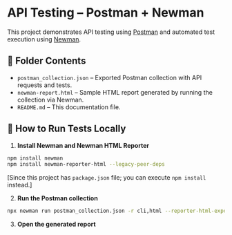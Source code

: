 # API Testing – Postman + Newman

This project demonstrates API testing using [Postman](https://www.postman.com/) and automated test execution using [Newman](https://www.npmjs.com/package/newman).

## 📁 Folder Contents

- `postman_collection.json` – Exported Postman collection with API requests and tests.
- `newman-report.html` – Sample HTML report generated by running the collection via Newman.
- `README.md` – This documentation file.

## 🚀 How to Run Tests Locally

1. **Install Newman and Newman HTML Reporter**

```bash
npm install newman
npm install newman-reporter-html --legacy-peer-deps
```
[Since this project has `package.json` file; you can execute `npm install` instead.]

2. **Run the Postman collection**

```bash
npx newman run postman_collection.json -r cli,html --reporter-html-export newman-report.html
```

3. **Open the generated report**
